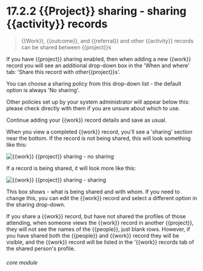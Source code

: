 # 17.2.2    {{Project}} sharing - sharing {{activity}} records

> {{Work}}, {{outcome}}, and {{referral}} and other {{activity}} records can be shared between {{project}}s 

If you have {{project}} sharing enabled, then when adding a new {{work}} record you will see an additional drop-down box in the 'When and where' tab: 'Share this record with other{{project}}s'. 

You can choose a sharing policy from this drop-down list - the default option is always 'No sharing'. 

Other policies set up by your system administrator will appear below this: please check directly with them if you are unsure about which to use. 

Continue adding your {{work}} record details and save as usual.

When you view a completed {{work}} record, you'll see a 'sharing' section near the bottom. If the record is not being shared, this will look something like this:

![{{work}} {{project}} sharing - no sharing](xxxxx.png)

If a record is being shared, it will look more like this:

![{{work}} {{project}} sharing - sharing](xxxx.png)

This box shows - what is being shared and with whom. If you need to change this, you can edit the {{work}} record and select a different option in the sharing drop-down.

If you share a {{work}} record, but have not shared the profiles of those attending, when someone views the {{work}} record in another {{project}}, they will not see the names of the {{people}}, just blank rows. However, if you have shared both the {{people}} and {{work}} record they will be visible, and the {{work}} record will be listed in the '{{work}} records tab of the shared person's profile. 

###### core module

